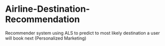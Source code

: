 # Airline-Destination-Recommendation
Recommender system using ALS to predict to most likely destination a user will book next (Personalized Marketing)
